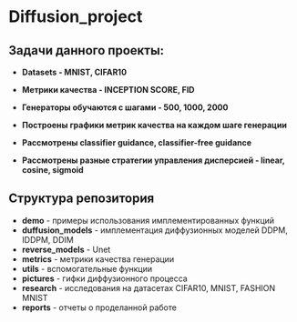 # Diffusion_project


## Задачи данного проекты:

* **Datasets - MNIST, CIFAR10**

* **Метрики качества - INCEPTION SCORE, FID** 

* **Генераторы обучаются с шагами - 500, 1000, 2000**

* **Построены графики метрик качества на каждом шаге генерации** 

* **Рассмотрены classifier guidance, classifier-free guidance** 

* **Рассмотрены разные стратегии управления дисперсией - linear, cosine, sigmoid** 


## Структура репозитория 

* **demo** - примеры использования имплементированных функций
* **duffusion_models** - имплементация диффузионных моделей DDPM, IDDPM, DDIM
* **reverse_models** - Unet
* **metrics** - метрики качества генерации
* **utils** - вспомогательные функции
* **pictures** - гифки диффузионного процесса
* **research** - исследования на датасетах CIFAR10, MNIST, FASHION MNIST
* **reports** - отчеты о проделанной работе